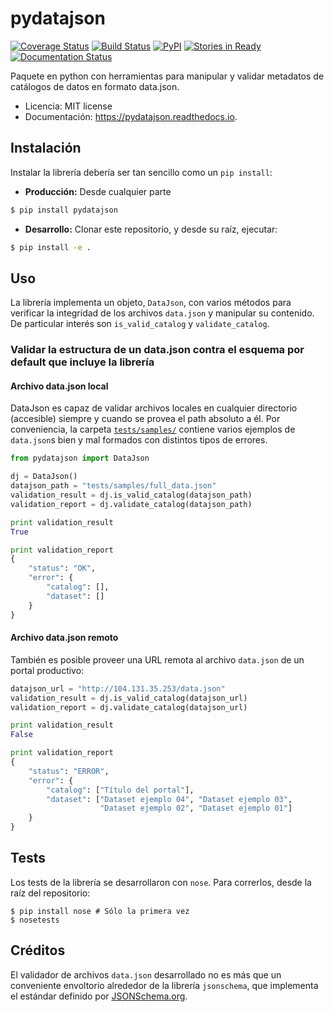 pydatajson
===

[![Coverage Status](https://coveralls.io/repos/github/datosgobar/pydatajson/badge.svg?branch=master)](https://coveralls.io/github/datosgobar/pydatajson?branch=master)
[![Build Status](https://travis-ci.org/datosgobar/pydatajson.svg?branch=master)](https://travis-ci.org/datosgobar/pydatajson)
[![PyPI](https://badge.fury.io/py/pydatajson.svg)](http://badge.fury.io/py/pydatajson)
[![Stories in Ready](https://badge.waffle.io/datosgobar/pydatajson.png?label=ready&title=Ready)](https://waffle.io/datosgobar/pydatajson)
[![Documentation Status](http://readthedocs.org/projects/pydatajson/badge/?version=latest)](http://data-cleaner.readthedocs.org/en/latest/?badge=latest)

Paquete en python con herramientas para manipular y validar metadatos de catálogos de datos en formato data.json.


* Licencia: MIT license
* Documentación: https://pydatajson.readthedocs.io.


## Instalación

Instalar la librería debería ser tan sencillo como un `pip install`:

* **Producción:** Desde cualquier parte

```bash
$ pip install pydatajson
```

* **Desarrollo:** Clonar este repositorio, y desde su raíz, ejecutar:
```bash
$ pip install -e .
```

## Uso

La librería implementa un objeto, `DataJson`, con varios métodos para verificar la integridad de los archivos `data.json` y manipular su contenido. De particular interés son `is_valid_catalog` y `validate_catalog`.

### Validar la estructura de un data.json contra el esquema por default que incluye la librería

#### Archivo data.json local

DataJson es capaz de validar archivos locales en cualquier directorio (accesible) siempre y cuando se provea el path absoluto a él.
Por conveniencia, la carpeta [`tests/samples/`](tests/samples/) contiene varios ejemplos de `data.json`s bien y mal formados con distintos tipos de errores.

```python
from pydatajson import DataJson

dj = DataJson()
datajson_path = "tests/samples/full_data.json"
validation_result = dj.is_valid_catalog(datajson_path)
validation_report = dj.validate_catalog(datajson_path)

print validation_result
True

print validation_report
{ 
    "status": "OK", 
    "error": { 
        "catalog": [], 
        "dataset": [] 
    }   
}   
```

#### Archivo data.json remoto

También es posible proveer una URL remota al archivo `data.json` de un portal productivo:

```python
datajson_url = "http://104.131.35.253/data.json"
validation_result = dj.is_valid_catalog(datajson_url)
validation_report = dj.validate_catalog(datajson_url)

print validation_result
False

print validation_report
{
    "status": "ERROR",
    "error": {
        "catalog": ["Título del portal"],
        "dataset": ["Dataset ejemplo 04", "Dataset ejemplo 03",
                    "Dataset ejemplo 02", "Dataset ejemplo 01"]
    }   
}   
```

## Tests

Los tests de la librería se desarrollaron con `nose`. Para correrlos, desde la raíz del repositorio:
```
$ pip install nose # Sólo la primera vez
$ nosetests
```

## Créditos

El validador de archivos `data.json` desarrollado no es más que un conveniente envoltorio alrededor de la librería `jsonschema`, que implementa el estándar definido por [JSONSchema.org](http://json-schema.org/).
